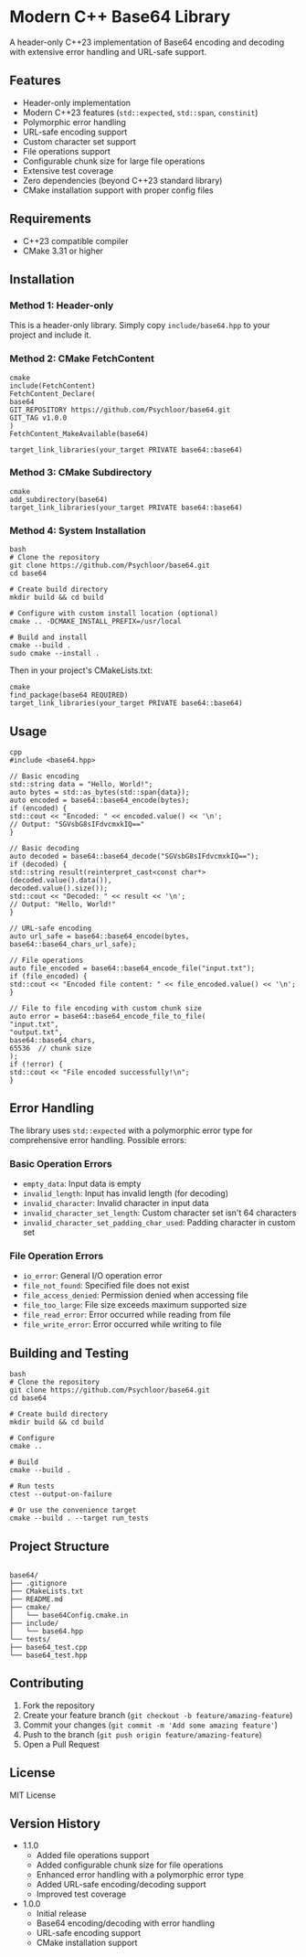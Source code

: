 ﻿# Modern C++ Base64 Library

A header-only C++23 implementation of Base64 encoding and decoding with
extensive error handling and URL-safe support.

## Features

- Header-only implementation
- Modern C++23 features (`std::expected`, `std::span`, `constinit`)
- Polymorphic error handling
- URL-safe encoding support
- Custom character set support
- File operations support
- Configurable chunk size for large file operations
- Extensive test coverage
- Zero dependencies (beyond C++23 standard library)
- CMake installation support with proper config files

## Requirements

- C++23 compatible compiler
- CMake 3.31 or higher

## Installation

### Method 1: Header-only

This is a header-only library. Simply copy `include/base64.hpp` to your project
and include it.

### Method 2: CMake FetchContent
```
cmake
include(FetchContent)
FetchContent_Declare(
base64
GIT_REPOSITORY https://github.com/Psychloor/base64.git
GIT_TAG v1.0.0
)
FetchContent_MakeAvailable(base64)

target_link_libraries(your_target PRIVATE base64::base64)
```
### Method 3: CMake Subdirectory
```
cmake
add_subdirectory(base64)
target_link_libraries(your_target PRIVATE base64::base64)
```
### Method 4: System Installation
```
bash
# Clone the repository
git clone https://github.com/Psychloor/base64.git
cd base64

# Create build directory
mkdir build && cd build

# Configure with custom install location (optional)
cmake .. -DCMAKE_INSTALL_PREFIX=/usr/local

# Build and install
cmake --build .
sudo cmake --install .
```
Then in your project's CMakeLists.txt:
```
cmake
find_package(base64 REQUIRED)
target_link_libraries(your_target PRIVATE base64::base64)
```
## Usage
```
cpp
#include <base64.hpp>

// Basic encoding
std::string data = "Hello, World!";
auto bytes = std::as_bytes(std::span{data});
auto encoded = base64::base64_encode(bytes);
if (encoded) {
std::cout << "Encoded: " << encoded.value() << '\n';
// Output: "SGVsbG8sIFdvcmxkIQ=="
}

// Basic decoding
auto decoded = base64::base64_decode("SGVsbG8sIFdvcmxkIQ==");
if (decoded) {
std::string result(reinterpret_cast<const char*>(decoded.value().data()),
decoded.value().size());
std::cout << "Decoded: " << result << '\n';
// Output: "Hello, World!"
}

// URL-safe encoding
auto url_safe = base64::base64_encode(bytes, base64::base64_chars_url_safe);

// File operations
auto file_encoded = base64::base64_encode_file("input.txt");
if (file_encoded) {
std::cout << "Encoded file content: " << file_encoded.value() << '\n';
}

// File to file encoding with custom chunk size
auto error = base64::base64_encode_file_to_file(
"input.txt",
"output.txt",
base64::base64_chars,
65536  // chunk size
);
if (!error) {
std::cout << "File encoded successfully!\n";
}
```
## Error Handling

The library uses `std::expected` with a polymorphic error type for comprehensive error handling. Possible errors:

### Basic Operation Errors
- `empty_data`: Input data is empty
- `invalid_length`: Input has invalid length (for decoding)
- `invalid_character`: Invalid character in input data
- `invalid_character_set_length`: Custom character set isn't 64 characters
- `invalid_character_set_padding_char_used`: Padding character in custom set

### File Operation Errors
- `io_error`: General I/O operation error
- `file_not_found`: Specified file does not exist
- `file_access_denied`: Permission denied when accessing file
- `file_too_large`: File size exceeds maximum supported size
- `file_read_error`: Error occurred while reading from file
- `file_write_error`: Error occurred while writing to file


## Building and Testing
```
bash
# Clone the repository
git clone https://github.com/Psychloor/base64.git
cd base64

# Create build directory
mkdir build && cd build

# Configure
cmake ..

# Build
cmake --build .

# Run tests
ctest --output-on-failure

# Or use the convenience target
cmake --build . --target run_tests
```
## Project Structure
```

base64/
├── .gitignore
├── CMakeLists.txt
├── README.md
├── cmake/
│   └── base64Config.cmake.in
├── include/
│   └── base64.hpp
└── tests/
├── base64_test.cpp
└── base64_test.hpp
```
## Contributing

1. Fork the repository
2. Create your feature branch (`git checkout -b feature/amazing-feature`)
3. Commit your changes (`git commit -m 'Add some amazing feature'`)
4. Push to the branch (`git push origin feature/amazing-feature`)
5. Open a Pull Request

## License

MIT License

## Version History

- 1.1.0
    - Added file operations support
    - Added configurable chunk size for file operations
    - Enhanced error handling with a polymorphic error type
    - Added URL-safe encoding/decoding support
    - Improved test coverage
- 1.0.0
    - Initial release
    - Base64 encoding/decoding with error handling
    - URL-safe encoding support
    - CMake installation support